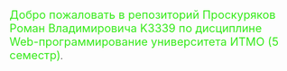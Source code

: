 <span style="font-size: 20px; color:#36ea1a">Добро пожаловать в репозиторий Проскуряков Роман Владимировича K3339 по дисциплине Web-программирование университета ИТМО (5 семестр)</span>.